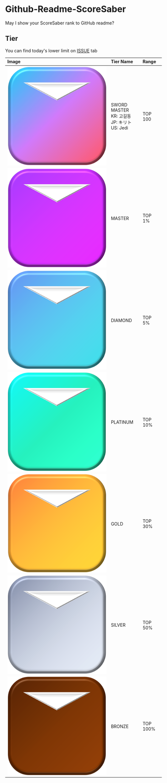 # Github-Readme-ScoreSaber
May I show your ScoreSaber rank to GitHub readme?

## Tier

You can find today's lower limit on [ISSUE](https://github.com/DetegiCE/Github-Readme-ScoreSaber/issues) tab

Image | Tier Name | Range
:---|:---|:---
![](./assets/img/bs_swordmaster.png#100x100) | SWORD MASTER<br>KR: 고길동<br>JP: キリト<br>US: Jedi | TOP 100
![](./assets/img/bs_master.png#100x100) | MASTER | TOP 1%
![](./assets/img/bs_diamond.png#100x100) | DIAMOND | TOP 5%
![](./assets/img/bs_platinum.png#100x100) | PLATINUM | TOP 10%
![](./assets/img/bs_gold.png#100x100) | GOLD | TOP 30%
![](./assets/img/bs_silver.png#100x100) | SILVER | TOP 50%
![](./assets/img/bs_bronze.png#100x100) | BRONZE | TOP 100%

